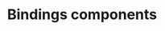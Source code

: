 ---
type: docs
title: "Bindings components"
linkTitle: "Bindings"
description: "Guidance on setting up Dapr bindings components"
weight: 4000
---